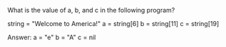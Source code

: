 What is the value of a, b, and c in the following program?

string = "Welcome to America!"
a = string[6]
b = string[11]
c = string[19]

Answer:
a = "e"
b = "A"
c = nil
